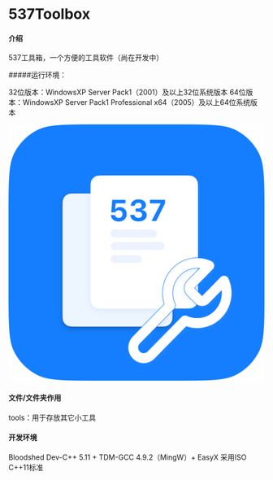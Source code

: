 # 537Toolbox

#### 介绍

537工具箱，一个方便的工具软件（尚在开发中）

#####运行环境：

32位版本：WindowsXP Server Pack1（2001）及以上32位系统版本
64位版本：WindowsXP Server Pack1 Professional x64（2005）及以上64位系统版本

![537工具箱图标](537ToolboxLogo.png)

#### 文件/文件夹作用

tools：用于存放其它小工具

#### 开发环境

Bloodshed Dev-C++ 5.11 + TDM-GCC 4.9.2（MingW）+ EasyX
采用ISO C++11标准